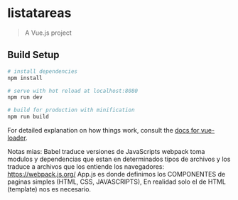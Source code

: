 # listatareas

> A Vue.js project

## Build Setup

``` bash
# install dependencies
npm install

# serve with hot reload at localhost:8080
npm run dev

# build for production with minification
npm run build
```

For detailed explanation on how things work, consult the [docs for vue-loader](http://vuejs.github.io/vue-loader).

Notas mias:
Babel traduce versiones de JavaScripts
webpack toma modulos y dependencias que estan en determinados tipos de archivos y los traduce a archivos
que los entiende los navegadores:   https://webpack.js.org/
App.js es donde definimos los COMPONENTES de paginas simples (HTML, CSS, JAVASCRIPTS), En realidad solo el de HTML (template) nos es necesario.
